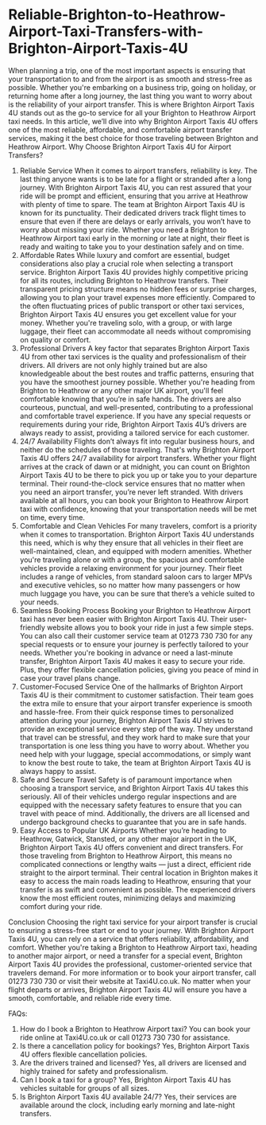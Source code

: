 # Reliable-Brighton-to-Heathrow-Airport-Taxi-Transfers-with-Brighton-Airport-Taxis-4U
When planning a trip, one of the most important aspects is ensuring that your transportation to and from the airport is as smooth and stress-free as possible. Whether you're embarking on a business trip, going on holiday, or returning home after a long journey, the last thing you want to worry about is the reliability of your airport transfer. This is where Brighton Airport Taxis 4U stands out as the go-to service for all your Brighton to Heathrow Airport taxi needs.
In this article, we’ll dive into why Brighton Airport Taxis 4U offers one of the most reliable, affordable, and comfortable airport transfer services, making it the best choice for those traveling between Brighton and Heathrow Airport.
Why Choose Brighton Airport Taxis 4U for Airport Transfers?
1. Reliable Service
When it comes to airport transfers, reliability is key. The last thing anyone wants is to be late for a flight or stranded after a long journey. With Brighton Airport Taxis 4U, you can rest assured that your ride will be prompt and efficient, ensuring that you arrive at Heathrow with plenty of time to spare.
The team at Brighton Airport Taxis 4U is known for its punctuality. Their dedicated drivers track flight times to ensure that even if there are delays or early arrivals, you won’t have to worry about missing your ride. Whether you need a Brighton to Heathrow Airport taxi early in the morning or late at night, their fleet is ready and waiting to take you to your destination safely and on time.
2. Affordable Rates
While luxury and comfort are essential, budget considerations also play a crucial role when selecting a transport service. Brighton Airport Taxis 4U provides highly competitive pricing for all its routes, including Brighton to Heathrow transfers. Their transparent pricing structure means no hidden fees or surprise charges, allowing you to plan your travel expenses more efficiently.
Compared to the often fluctuating prices of public transport or other taxi services, Brighton Airport Taxis 4U ensures you get excellent value for your money. Whether you're traveling solo, with a group, or with large luggage, their fleet can accommodate all needs without compromising on quality or comfort.
3. Professional Drivers
A key factor that separates Brighton Airport Taxis 4U from other taxi services is the quality and professionalism of their drivers. All drivers are not only highly trained but are also knowledgeable about the best routes and traffic patterns, ensuring that you have the smoothest journey possible. Whether you're heading from Brighton to Heathrow or any other major UK airport, you'll feel comfortable knowing that you’re in safe hands.
The drivers are also courteous, punctual, and well-presented, contributing to a professional and comfortable travel experience. If you have any special requests or requirements during your ride, Brighton Airport Taxis 4U’s drivers are always ready to assist, providing a tailored service for each customer.
4. 24/7 Availability
Flights don’t always fit into regular business hours, and neither do the schedules of those traveling. That's why Brighton Airport Taxis 4U offers 24/7 availability for airport transfers. Whether your flight arrives at the crack of dawn or at midnight, you can count on Brighton Airport Taxis 4U to be there to pick you up or take you to your departure terminal.
Their round-the-clock service ensures that no matter when you need an airport transfer, you’re never left stranded. With drivers available at all hours, you can book your Brighton to Heathrow Airport taxi with confidence, knowing that your transportation needs will be met on time, every time.
5. Comfortable and Clean Vehicles
For many travelers, comfort is a priority when it comes to transportation. Brighton Airport Taxis 4U understands this need, which is why they ensure that all vehicles in their fleet are well-maintained, clean, and equipped with modern amenities. Whether you're traveling alone or with a group, the spacious and comfortable vehicles provide a relaxing environment for your journey.
Their fleet includes a range of vehicles, from standard saloon cars to larger MPVs and executive vehicles, so no matter how many passengers or how much luggage you have, you can be sure that there’s a vehicle suited to your needs.
6. Seamless Booking Process
Booking your Brighton to Heathrow Airport taxi has never been easier with Brighton Airport Taxis 4U. Their user-friendly website allows you to book your ride in just a few simple steps. You can also call their customer service team at 01273 730 730 for any special requests or to ensure your journey is perfectly tailored to your needs.
Whether you're booking in advance or need a last-minute transfer, Brighton Airport Taxis 4U makes it easy to secure your ride. Plus, they offer flexible cancellation policies, giving you peace of mind in case your travel plans change.
7. Customer-Focused Service
One of the hallmarks of Brighton Airport Taxis 4U is their commitment to customer satisfaction. Their team goes the extra mile to ensure that your airport transfer experience is smooth and hassle-free. From their quick response times to personalized attention during your journey, Brighton Airport Taxis 4U strives to provide an exceptional service every step of the way.
They understand that travel can be stressful, and they work hard to make sure that your transportation is one less thing you have to worry about. Whether you need help with your luggage, special accommodations, or simply want to know the best route to take, the team at Brighton Airport Taxis 4U is always happy to assist.
8. Safe and Secure Travel
Safety is of paramount importance when choosing a transport service, and Brighton Airport Taxis 4U takes this seriously. All of their vehicles undergo regular inspections and are equipped with the necessary safety features to ensure that you can travel with peace of mind. Additionally, the drivers are all licensed and undergo background checks to guarantee that you are in safe hands.
9. Easy Access to Popular UK Airports
Whether you’re heading to Heathrow, Gatwick, Stansted, or any other major airport in the UK, Brighton Airport Taxis 4U offers convenient and direct transfers. For those traveling from Brighton to Heathrow Airport, this means no complicated connections or lengthy waits — just a direct, efficient ride straight to the airport terminal.
Their central location in Brighton makes it easy to access the main roads leading to Heathrow, ensuring that your transfer is as swift and convenient as possible. The experienced drivers know the most efficient routes, minimizing delays and maximizing comfort during your ride.

Conclusion
Choosing the right taxi service for your airport transfer is crucial to ensuring a stress-free start or end to your journey. With Brighton Airport Taxis 4U, you can rely on a service that offers reliability, affordability, and comfort. Whether you're taking a Brighton to Heathrow Airport taxi, heading to another major airport, or need a transfer for a special event, Brighton Airport Taxis 4U provides the professional, customer-oriented service that travelers demand.
For more information or to book your airport transfer, call 01273 730 730 or visit their website at Taxi4U.co.uk. No matter when your flight departs or arrives, Brighton Airport Taxis 4U will ensure you have a smooth, comfortable, and reliable ride every time.

FAQs:
1. How do I book a Brighton to Heathrow Airport taxi?
You can book your ride online at Taxi4U.co.uk or call 01273 730 730 for assistance.
2. Is there a cancellation policy for bookings?
Yes, Brighton Airport Taxis 4U offers flexible cancellation policies.
3. Are the drivers trained and licensed?
Yes, all drivers are licensed and highly trained for safety and professionalism.
4. Can I book a taxi for a group?
Yes, Brighton Airport Taxis 4U has vehicles suitable for groups of all sizes.
5. Is Brighton Airport Taxis 4U available 24/7?
Yes, their services are available around the clock, including early morning and late-night transfers.

